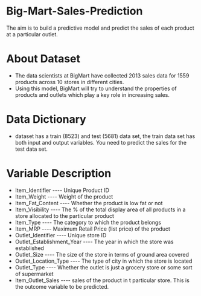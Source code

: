 # Big-Mart-Sales-Prediction
The aim is to build a predictive model and predict the sales of each product at a particular outlet.

# About Dataset
- The data scientists at BigMart have collected 2013 sales data for 1559 products across 10 stores in different cities.
- Using this model, BigMart will try to understand the properties of products and outlets which play a key role in increasing sales.

#  Data Dictionary
- dataset has a train (8523) and test (5681) data set, the train data set has both input and output variables. You need to predict the sales for the test data set.

# Variable Description
* Item_Identifier ---- Unique Product ID
* Item_Weight ---- Weight of the product
* Item_Fat_Content ---- Whether the product is low fat or not
* Item_Visibility ---- The % of the total display area of all products in a store allocated to the particular product
* Item_Type ---- The category to which the product belongs
* Item_MRP ---- Maximum Retail Price (list price) of the product
* Outlet_Identifier ---- Unique store ID
* Outlet_Establishment_Year ---- The year in which the store was established
* Outlet_Size ---- The size of the store in terms of ground area covered
* Outlet_Location_Type ---- The type of city in which the store is located
* Outlet_Type ---- Whether the outlet is just a grocery store or some sort of supermarket
* Item_Outlet_Sales ---- sales of the product in t particular store. This is the outcome variable to be predicted.  

